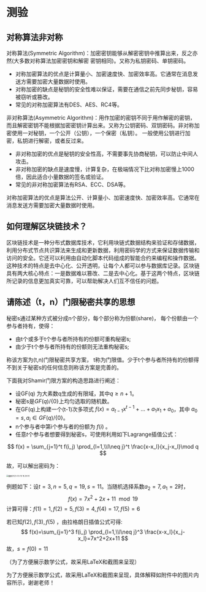 # 测验



## 对称算法非对称

对称算法(Symmetric Algorithm)：加密密钥能够从解密密钥中推算出来，反之亦然(大多数对称算法加密密钥和解密 密钥相同)。又称为私钥密码、单钥密码。

- 对称加密算法的优点是计算量小、加密速度快、加密效率高。它通常在消息发送方需要加密大量数据时使用。
- 对称加密的缺点是秘钥的安全性难以保证，需要在通信之前先同步秘钥，容易被窃听或篡改。
- 常见的对称加密算法有DES、AES、RC4等。

非对称算法(Asymmetric Algorithm)：用作加密的密钥不同于用作解密的密钥，而且解密密钥不能根据加密密钥计算出来。又称为公钥密码、双钥密码。非对称加密使用一对秘钥，一个公开（公钥），一个保密（私钥）。 一般使用公钥进行加密，私钥进行解密，或者反过来。

- 非对称加密的优点是秘钥的安全性高，不需要事先协商秘钥，可以防止中间人攻击。
- 非对称加密的缺点是速度慢，计算复杂，在极端情况下比对称加密慢上1000倍，因此适合小量数据的签名或验证。
- 常见的非对称加密算法有RSA、ECC、DSA等。

对称加密算法的优点是算法公开、计算量小、加密速度快、加密效率高。它通常在消息发送方需要加密大量数据时使用。



## 如何理解区块链技术？

区块链技术是一种分布式数据库技术，它利用块链式数据结构来验证和存储数据，利用分布式节点共识算法来生成和更新数据，利用密码学的方式来保证数据传输和访问的安全。它还可以利用由自动化脚本代码组成的智能合约来编程和操作数据。这种技术的特点是去中心化、公开透明，让每个人都可以参与数据库记录。区块链具有两大核心特点：一是数据难以篡改、二是去中心化。基于这两个特点，区块链所记录的信息更加真实可靠，可以帮助解决人们互不信任的问题。



## 请陈述（t，n）门限秘密共享的思想

秘密s通过某种方式被分成n个部分，每个部分称为份额(share)， 每个份额由一个参与者持有，使得：

- 由t个或多于t个参与者所持有的份额可重构秘密s;
- 由少于t个参与者所持有的份额则无法重构秘密s;

称该方案为(t,n)门限秘密共享方案， t称为门限值。少于t个参与者所持有的份额得不到关于秘密s的任何信息则称该方案是完善的。

下面我对Shamir门限方案的构造思路进行阐述：

- 设GF(q) 为大素数q生成的有限域，其中$q \ge n+1$。
- 秘密s是$GF(q)/\{0\}$上均匀选取的随机数。
- 在GF(q)上构建一个(t-1)次多项式 $f(x) = a_{t-1}x^{t-1}+ ...+a_1x_1+a_0$，其中 $a_0 = s, a_i \in GF(q)/\{0\}$。
- n个参与者中第i个参与者的份额为 $f(i)$ 。
- 任意$t$个参与者想要得到秘密s，可使用利用如下Lagrange插值公式：

$$
f(x) = \sum_{j=1}^t f(i_j) \prod_{l=1,\\l\neq j}^t \frac{x-x_l}{x_j-x_l}\mod q
$$

故，可以解出密码为：

<img src="https://cdn.jsdelivr.net/gh/davidliuk/images@master/blog/%E6%88%AA%E5%B1%8F2023-03-16%2016.29.00.png" alt="截屏2023-03-16 16.29.00" style="zoom:33%;" />

例题如下：设$t= 3, n = 5,q = 19,s = 11$。当随机选择系数$a_2 =7, a_1 =2$时，
$$
f(x)=7x^2+2x+11\mod 19
$$
计算可得：$f(1)=1,f(2)=5,f(3)=4,f(4)=17,f(5)=6$

若已知$f(2),f(3),f(5)$ ，由拉格朗日插值公式可得:
$$
f(x)=\sum_{j=1}^3 f(i_j) \prod_{l=1,\\l\neq j}^3 \frac{x-x_l}{x_j-x_l}=7x^2+2x+11
$$
故，$s=f(0)=11$

（为了方便展示数学公式，故采用LaTeX和截图来呈现）

为了方便展示数学公式，故采用LaTeX和截图来呈现，具体解释如附件中的图片内容所示，谢谢老师！
